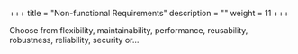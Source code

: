+++
title = "Non-functional Requirements"
description = ""
weight = 11
+++

Choose from flexibility, maintainability, performance, reusability, robustness, reliability, security or...